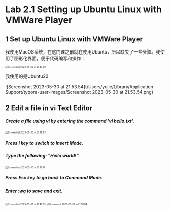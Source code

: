 # **Lab 2.1** Setting up Ubuntu Linux with VMWare Player

## 1 Set up Ubuntu Linux with VMWare Player

我使用MacOS系统，在这门课之前就在使用Ubuntu，所以缺失了一些步骤。我使用了图形化界面，便于代码编写和操作：

<img src="/Users/yujie/Library/Application Support/typora-user-images/Screenshot 2023-05-30 at 21.44.02.png" alt="Screenshot 2023-05-30 at 21.44.02" style="zoom: 50%;" />

我使用的是Ubuntu22

![Screenshot 2023-05-30 at 21.53.54](/Users/yujie/Library/Application Support/typora-user-images/Screenshot 2023-05-30 at 21.53.54.png)

## 2 Edit a file in **vi** Text Editor

##### Create a file using vi by entering the command 'vi hello.txt'.

<img src="/Users/yujie/Library/Application Support/typora-user-images/Screenshot 2023-05-30 at 21.48.53.png" alt="Screenshot 2023-05-30 at 21.48.53" style="zoom:50%;" />

##### Press i key to switch to Insert Mode.

##### Type the following: "Hello world!".

<img src="/Users/yujie/Library/Application Support/typora-user-images/Screenshot 2023-05-30 at 21.49.14.png" alt="Screenshot 2023-05-30 at 21.49.14" style="zoom:50%;" />

##### Press Esc key to go back to Command Mode.

##### Enter :wq to save and exit.

<img src="/Users/yujie/Library/Application Support/typora-user-images/Screenshot 2023-05-30 at 21.49.35.png" alt="Screenshot 2023-05-30 at 21.49.35" style="zoom:50%;" />

<img src="/Users/yujie/Library/Application Support/typora-user-images/Screenshot 2023-05-30 at 21.50.04.png" alt="Screenshot 2023-05-30 at 21.50.04" style="zoom:50%;" />